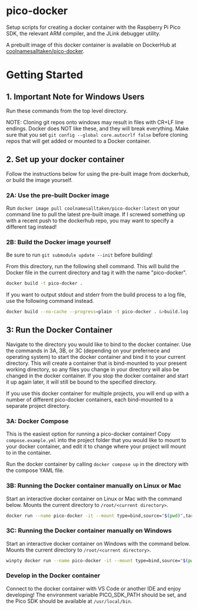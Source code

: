 # pico-docker

Setup scripts for creating a docker container with the Raspberry Pi Pico SDK, the relevant ARM compiler, and the JLink debugger utility.

A prebuilt image of this docker container is available on DockerHub at [coolnamesalltaken/pico-docker](https://hub.docker.com/repository/docker/coolnamesalltaken/pico-docker/general).

# Getting Started

## 1. Important Note for Windows Users

Run these commands from the top level directory.

NOTE: Cloning git repos onto windows may result in files with CR+LF line endings. Docker does NOT like these, and they will break everything. Make sure that you set `git config --global core.autocrlf false` before cloning repos that will get added or mounted to a Docker container.


## 2. Set up your docker container

Follow the instructions below for using the pre-built image from dockerhub, or build the image yourself.

### 2A: Use the pre-built Docker image

Run `docker image pull coolnamesalltaken/pico-docker:latest` on your command line to pull the latest pre-built image. If I screwed something up with a recent push to the dockerhub repo, you may want to specify a different tag instead!

### 2B: Build the Docker image yourself

Be sure to run `git submodule update --init` before building!

From this directory, run the following shell command. This will build the Docker file in the current directory and tag it with the name "pico-docker".

```bash
docker build -t pico-docker .
```

If you want to output stdout and stderr from the build process to a log file, use the following command instead.

```bash
docker build --no-cache --progress=plain -t pico-docker . &>build.log
```

## 3: Run the Docker Container

Navigate to the directory you would like to bind to the docker container. Use the commands in 3A, 3B, or 3C (depending on your prefernece and operating system) to start the docker container and bind it to your current directory. This will create a container that is bind-mounted to your present working directory, so any files you change in your directory will also be changed in the docker container. If you stop the docker container and start it up again later, it will still be bound to the specified directory.

If you use this docker container for multiple projects, you will end up with a number of different pico-docker containers, each bind-mounted to a separate project directory.

### 3A: Docker Compose

This is the easiest option for running a pico-docker container! Copy `compose.example.yml` into the project folder that you would like to mount to your docker container, and edit it to change where your project will mount to in the container.

Run the docker container by calling `docker compose up` in the directory with the compose YAML file.

### 3B: Running the Docker container manually on Linux or Mac

Start an interactive docker container on Linux or Mac with the command below. Mounts the current directory to `/root/<current directory>`.

```bash
docker run --name pico-docker -it --mount type=bind,source="$(pwd)",target=/root/$(pwd) pico-docker-image
```

### 3C: Running the Docker container manually on Windows

Start an interactive docker container on Windows with the command below. Mounts the current directory to `/root/<current directory>`.

```bash
winpty docker run --name pico-docker -it --mount type=bind,source="$(pwd)",target=/root/$(pwd) pico-docker-image
```

### Develop in the Docker container

Connect to the docker container with VS Code or another IDE and enjoy developing! The environment variable PICO_SDK_PATH should be set, and the Pico SDK should be available at `/usr/local/bin`.